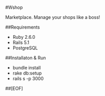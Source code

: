 #Wshop

Marketplace. Manage your shops like a boss!

##Requirements

- Ruby 2.6.0
- Rails 5.1
- PostgreSQL

##Installaton & Run

- bundle install
- rake db:setup
- rails s -p 3000

##[EOF]